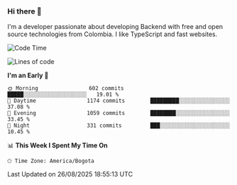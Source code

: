 ### Hi there 👋

I'm a developer passionate about developing Backend with free and open source technologies from Colombia. I like TypeScript and fast websites.

<!--START_SECTION:waka-->
![Code Time](http://img.shields.io/badge/Code%20Time-5%2C857%20hrs%2022%20mins-blue)

![Lines of code](https://img.shields.io/badge/From%20Hello%20World%20I%27ve%20Written-5.7%20million%20lines%20of%20code-blue)

**I'm an Early 🐤** 

```text
🌞 Morning                602 commits         █████░░░░░░░░░░░░░░░░░░░░   19.01 % 
🌆 Daytime                1174 commits        █████████░░░░░░░░░░░░░░░░   37.08 % 
🌃 Evening                1059 commits        ████████░░░░░░░░░░░░░░░░░   33.45 % 
🌙 Night                  331 commits         ███░░░░░░░░░░░░░░░░░░░░░░   10.45 % 
```


📊 **This Week I Spent My Time On** 

```text
🕑︎ Time Zone: America/Bogota
```


 Last Updated on 26/08/2025 18:55:13 UTC
<!--END_SECTION:waka-->
